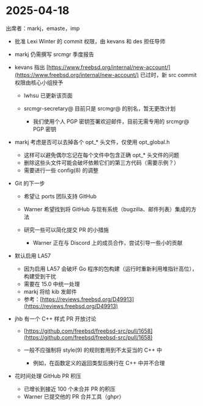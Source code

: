# 2025-04-18

出席者：markj，emaste，imp

* 批准 Lexi Winter 的 commit 权限，由 kevans 和 des 担任导师
* markj 仍需撰写 srcmgr 季度报告
* kevans 指出 [https://www.freebsd.org/internal/new-account/](https://www.freebsd.org/internal/new-account/) 已过时，新 src commit 权限由核心小组授予

  * lwhsu 已更新该页面
  * srcmgr-secretary@ 目前只是 srcmgr@ 的别名，暂无更改计划

    * 我们使用个人 PGP 密钥签署欢迎邮件，目前无需专用的 srcmgr@ PGP 密钥
* markj 考虑是否可以去掉各个 opt\_\* 头文件，仅使用 opt\_global.h

  * 这样可以避免偶尔忘记在每个文件中包含正确 opt\_\* 头文件的问题
  * 删除这些头文件可能会破坏依赖它们的第三方代码（需要示例？）
  * 需要进行一些 config(8) 的调整
* Git 的下一步

  * 希望让 ports 团队支持 GitHub
  * Warner 希望找到将 GitHub 与现有系统（bugzilla、邮件列表）集成的方法
  * 研究一些可以简化提交 PR 的小措施

    * Warner 正在与 Discord 上的成员合作，尝试引导一些小的贡献
* 默认启用 LA57 

  * 因为启用 LA57 会破坏 Go 程序的包构建（运行时重新利用堆指针高位），构建受到干扰
  * 需要在 15.0 中统一处理
  * markj 将给 kib 发邮件
  * 参考：[https://reviews.freebsd.org/D49913](https://reviews.freebsd.org/D49913)
* jhb 有一个 C++ 样式 PR 开放讨论

  * [https://github.com/freebsd/freebsd-src/pull/1658](https://github.com/freebsd/freebsd-src/pull/1658)
  * 一般不应强制将 style(9) 的规则套用到不太妥当的 C++ 中

    * 例如，在函数定义的返回类型后换行在 C++ 中并不合理
* 花时间处理 GitHub PR 积压

  * 已增长到接近 100 个未合并 PR 的积压
  * Warner 已提交他的 PR 合并工具（ghpr）
